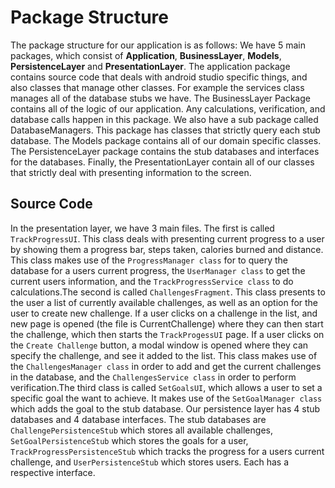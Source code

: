 # Package Structure
The package structure for our application is as follows: 
We have 5 main packages, which consist of **Application**, **BusinessLayer**, **Models**, **PersistenceLayer** and **PresentationLayer**. 
The application package contains source code that deals with android studio specific things, and also classes that manage other classes. 
For example the services class manages all of the database stubs we have.
The BusinessLayer Package contains all of the logic of our application. Any calculations, verification, and database calls happen in this package. 
We also have a sub package called DatabaseManagers. This package has classes that strictly query each stub database.
The Models package contains all of our domain specific classes. 
The PersistenceLayer package contains the stub databases and interfaces for the databases. 
Finally, the PresentationLayer contain all of our classes that strictly deal with presenting information to the screen. 


## Source Code 
In the presentation layer, we have 3 main files. The first is called `TrackProgressUI`. This class deals with presenting current progress 
to a user by showing them a progress bar, steps taken, calories burned and distance. This class makes use of the `ProgressManager class` for 
to query the database for a users current progress, the `UserManager class` to get the current users information, and the `TrackProgressService class` 
to do calculations.The second is called `ChallengesFragment`. This class presents to the user a list of currently available challenges, as well as an option for the 
user to create new challenge. If a user clicks on a challenge in the list, and new page is opened (the file is CurrentChallenge) where they can then start the challenge, 
which then starts the `TrackProgessUI` page. If a user clicks on the `Create Challenge` button, a modal window is opened where they can specify 
the challenge, and see it added to the list. This class makes use of the `ChallengesManager class` in order to add and get the current challenges 
in the database, and the `ChallengesService class` in order to perform verification.The third class is called `SetGoalsUI`, which allows a 
user to set a specific goal the want to achieve. It makes use of the `SetGoalManager class` which adds the goal to the stub database. 
Our persistence layer has 4 stub databases and 4 database interfaces. The stub databases are `ChallengePersistenceStub` which stores all 
available challenges, `SetGoalPersistenceStub` which stores the goals for a user, `TrackProgressPersistenceStub` which tracks the progress 
for a users current challenge, and `UserPersistenceStub` which stores users. Each has a respective interface.